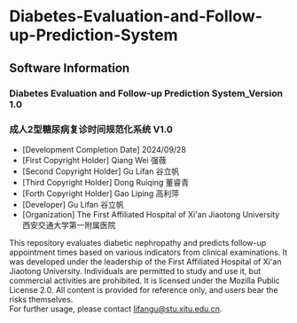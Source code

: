 # Diabetes-Evaluation-and-Follow-up-Prediction-System #
## Software Information ##
### Diabetes Evaluation and Follow-up Prediction System_Version 1.0 ###
### 成人2型糖尿病复诊时间规范化系统 V1.0 ###
* [Development Completion Date]  2024/09/28 <br/>
* [First Copyright Holder] Qiang Wei 强薇 <br/>
* [Second Copyright Holder] Gu Lifan 谷立帆 <br/>
* [Third Copyright Holder] Dong Ruiqing 董睿青 <br/>
* [Forth Copyright Holder] Gao Liping 高利萍 <br/>
* [Developer] Gu Lifan 谷立帆 <br/> 
* [Organization] The First Affiliated Hospital of Xi'an Jiaotong University 西安交通大学第一附属医院 <br/> 

This repository evaluates diabetic nephropathy and predicts follow-up appointment times based on various indicators from clinical examinations. It was developed under the leadership of the First Affiliated Hospital of Xi'an Jiaotong University. Individuals are permitted to study and use it, but commercial activities are prohibited. It is licensed under the Mozilla Public License 2.0. All content is provided for reference only, and users bear the risks themselves. <br/>
For further usage, please contact lifangu@stu.xjtu.edu.cn.
